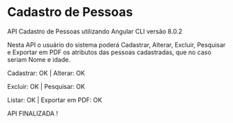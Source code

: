 # Cadastro de Pessoas

API Cadastro de Pessoas utilizando Angular CLI versão 8.0.2

Nesta API o usuário do sistema poderá Cadastrar, Alterar, Excluir, Pesquisar e Exportar em PDF os atributos das pessoas cadastradas, que no caso seriam Nome e idade.

Cadastrar: OK | Alterar: OK

Excluir: OK | Pesquisar: OK

Listar: OK | Exportar em PDF: OK

API FINALIZADA !



